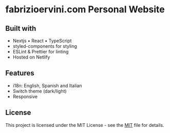 # fabrizioervini.com Personal Website

## Built with

- Nextjs • React • TypeScript
- styled-components for styling
- ESLint & Prettier for linting
- Hosted on Netlify

## Features

- i18n: English, Spanish and Italian
- Switch theme (dark/light)
- Responsive

## License

This project is licensed under the MIT License - see the
[MIT](https://choosealicense.com/licenses/mit/) file for details.
